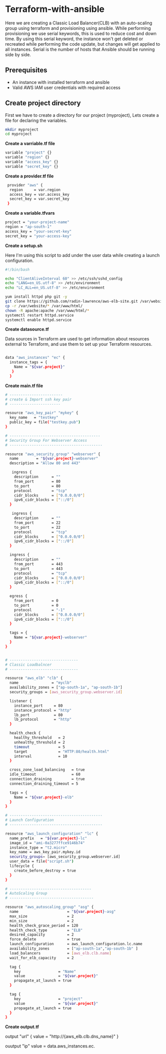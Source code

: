 # Terraform-with-ansible

Here we are creating a Classic Load Balancer(CLB) with an auto-scaling group using terraform and provisioning using ansible. While performing provisioning we use serial keywords, this is used to reduce cost and down time. By using this serial keyword, the instance won't get deleted or recreated while performing the code update, but changes will get applied to all instances. Serial is the number of hosts that Ansible should be running side by side.

## Prerequisites

- An instance with installed terraform and ansible
- Valid AWS IAM user credentials with required access

## Create project directory

First we have to create a directory for our project (myproject), Lets create a file for declaring the variables.

```bash
mkdir myproject
cd myproject
```

**Create a varriable.tf file**

```bash
variable "project" {}
variable "region" {}
variable "access_key" {}
variable "secret_key" {}
```

**Create a provider.tf file**

```bash
 provider "aws" {
  region     = var.region
  access_key = var.access_key
  secret_key = var.secret_key
 }
 ```
 
 **Create a variable.tfvars**
 
 ```bash
 project = "your-project-name"
region = "ap-south-1"
access_key = "your-secret-key"
secret_key = "your-access-key"
```

**Create a setup.sh**

Here I'm using this script to add under the user data while creating a launch configuration.
```bash
#!/bin/bash

echo "ClientAliveInterval 60" >> /etc/ssh/sshd_config
echo "LANG=en_US.utf-8" >> /etc/environment
echo "LC_ALL=en_US.utf-8" >> /etc/environment

yum install httpd php git -y
git clone https://github.com/radin-lawrence/aws-elb-site.git /var/website/
cp -r /var/website/* /var/www/html/
chown -R apache:apache /var/www/html/*
systemctl restart httpd.service
systemctl enable httpd.service

```

**Create datasource.tf**


Data sources in Terraform are used to get information about resources external to Terraform, and use them to set up your Terraform resources.

```bash

data "aws_instances" "ec" {
  instance_tags = {
    Name = "${var.project}"
   }
  }
```
**Create main.tf file**

```bash
# ------------------------
# create & Import ssh key pair
# -----------------------

resource "aws_key_pair" "mykey" {
  key_name   = "testkey"
  public_key = file("testkey.pub")
}

# -----------------------------------------
# Security Group For Webserver Access
# ------------------------------------------

resource "aws_security_group" "webserver" {
  name        = "${var.project}-webserver"
  description = "Allow 80 and 443"

   ingress {
    description      = ""
    from_port        = 80
    to_port          = 80
    protocol         = "tcp"
    cidr_blocks      = ["0.0.0.0/0"]
    ipv6_cidr_blocks = ["::/0"]
  }

   ingress {
    description      = ""
    from_port        = 22
    to_port          = 22
    protocol         = "tcp"
    cidr_blocks      = ["0.0.0.0/0"]
    ipv6_cidr_blocks = ["::/0"]
  }

  ingress {
    description      = ""
    from_port        = 443
    to_port          = 443
    protocol         = "tcp"
    cidr_blocks      = ["0.0.0.0/0"]
    ipv6_cidr_blocks = ["::/0"]
  }

  egress {
    from_port        = 0
    to_port          = 0
    protocol         = "-1"
    cidr_blocks      = ["0.0.0.0/0"]
    ipv6_cidr_blocks = ["::/0"]
  }

  tags = {
    Name = "${var.project}-webserver"
  }
}


# -------------------------------
# Classic Loadbalncer
# -------------------------------

resource "aws_elb" "clb" {
  name               = "myclb"
  availability_zones = ["ap-south-1a", "ap-south-1b"]
  security_groups = [aws_security_group.webserver.id]

  listener {
    instance_port     = 80
    instance_protocol = "http"
    lb_port           = 80
    lb_protocol       = "http"
  }

  health_check {
    healthy_threshold   = 2
    unhealthy_threshold = 2
    timeout             = 5
    target              = "HTTP:80/health.html"
    interval            = 10
  }

  cross_zone_load_balancing   = true
  idle_timeout                = 60
  connection_draining         = true
  connection_draining_timeout = 5

  tags = {
    Name = "${var.project}-elb"
  }
}

# ------------------------------------------
# Launch Configuration
# ------------------------------------------

resource "aws_launch_configuration" "lc" {
  name_prefix   = "${var.project}-lc"
  image_id = "ami-0a3277ffce9146b74"
  instance_type = "t2.micro"
  key_name = aws_key_pair.mykey.id
  security_groups= [aws_security_group.webserver.id]
  user_data = file("script.sh")
  lifecycle {
    create_before_destroy = true
  }
}

# -------------------------------------
# AutoScaling Group
# --------------------------------------

resource "aws_autoscaling_group" "asg" {
  name                      = "${var.project}-asg"
  max_size                  = 2
  min_size                  = 2
  health_check_grace_period = 120
  health_check_type         = "ELB"
  desired_capacity          = 2
  force_delete              = true
  launch_configuration      = aws_launch_configuration.lc.name
  availability_zones        = ["ap-south-1a","ap-south-1b" ]
  load_balancers            = [aws_elb.clb.name]
  wait_for_elb_capacity     = 2

  tag {
    key                 = "Name"
    value               = "${var.project}"
    propagate_at_launch = true
  }

  tag {
    key                 = "project"
    value               = "${var.project}"
    propagate_at_launch = true
  }
}


```
**Create output.tf**

output "url" {
  value = "http://{aws_elb.clb.dns_name}"
 }
 
 ouutput "ip"
   value = data.aws_instances.ec.



